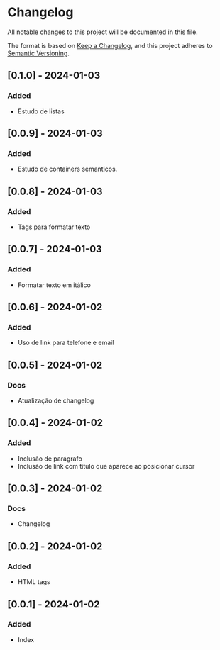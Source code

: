 # Changelog

All notable changes to this project will be documented in this file.

The format is based on [Keep a Changelog](https://keepachangelog.com/en/1.0.0/),
and this project adheres to [Semantic Versioning](https://semver.org/spec/v2.0.0.html).

## [0.1.0] - 2024-01-03

### Added
- Estudo de listas

## [0.0.9] - 2024-01-03

### Added
- Estudo de containers semanticos.

## [0.0.8] - 2024-01-03

### Added
- Tags para formatar texto

## [0.0.7] - 2024-01-03

### Added
- Formatar texto em itálico

## [0.0.6] - 2024-01-02

### Added
- Uso de link para telefone e email

## [0.0.5] - 2024-01-02

### Docs
- Atualização de changelog

## [0.0.4] - 2024-01-02

### Added
- Inclusão de parágrafo
- Inclusão de link com título que aparece ao posicionar cursor

## [0.0.3] - 2024-01-02

### Docs
- Changelog

## [0.0.2] - 2024-01-02

### Added
- HTML tags

## [0.0.1] - 2024-01-02

### Added
- Index

